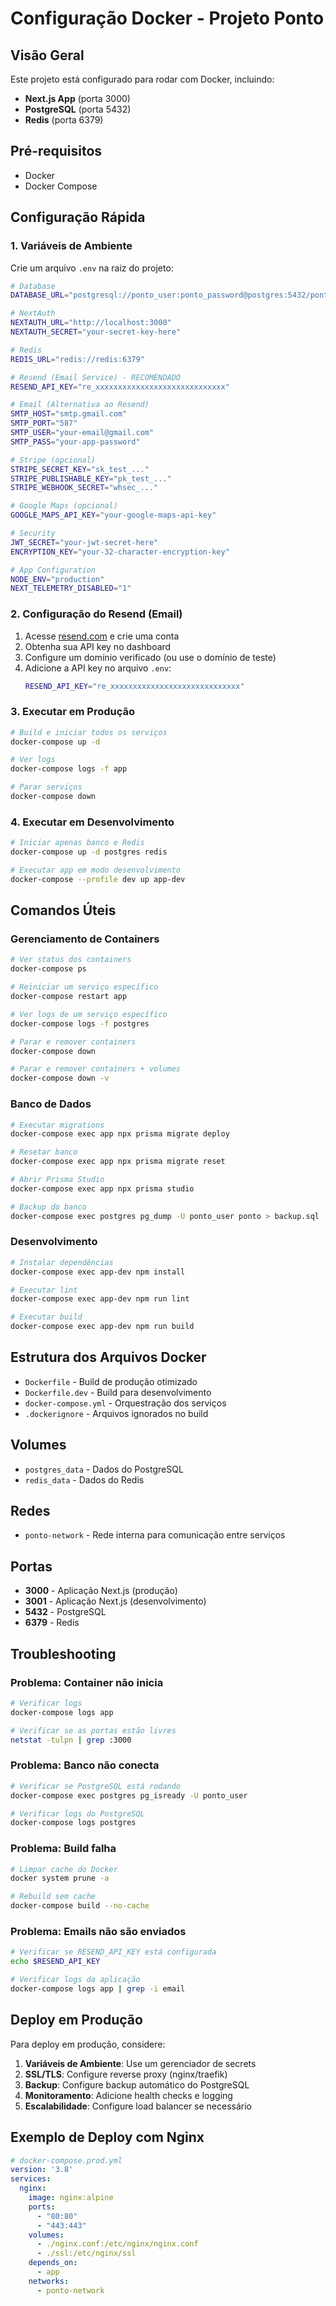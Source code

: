 # Configuração Docker - Projeto Ponto

## Visão Geral

Este projeto está configurado para rodar com Docker, incluindo:
- **Next.js App** (porta 3000)
- **PostgreSQL** (porta 5432)
- **Redis** (porta 6379)

## Pré-requisitos

- Docker
- Docker Compose

## Configuração Rápida

### 1. Variáveis de Ambiente

Crie um arquivo `.env` na raiz do projeto:

```bash
# Database
DATABASE_URL="postgresql://ponto_user:ponto_password@postgres:5432/ponto"

# NextAuth
NEXTAUTH_URL="http://localhost:3000"
NEXTAUTH_SECRET="your-secret-key-here"

# Redis
REDIS_URL="redis://redis:6379"

# Resend (Email Service) - RECOMENDADO
RESEND_API_KEY="re_xxxxxxxxxxxxxxxxxxxxxxxxxxxxx"

# Email (Alternativa ao Resend)
SMTP_HOST="smtp.gmail.com"
SMTP_PORT="587"
SMTP_USER="your-email@gmail.com"
SMTP_PASS="your-app-password"

# Stripe (opcional)
STRIPE_SECRET_KEY="sk_test_..."
STRIPE_PUBLISHABLE_KEY="pk_test_..."
STRIPE_WEBHOOK_SECRET="whsec_..."

# Google Maps (opcional)
GOOGLE_MAPS_API_KEY="your-google-maps-api-key"

# Security
JWT_SECRET="your-jwt-secret-here"
ENCRYPTION_KEY="your-32-character-encryption-key"

# App Configuration
NODE_ENV="production"
NEXT_TELEMETRY_DISABLED="1"
```

### 2. Configuração do Resend (Email)

1. Acesse [resend.com](https://resend.com) e crie uma conta
2. Obtenha sua API key no dashboard
3. Configure um domínio verificado (ou use o domínio de teste)
4. Adicione a API key no arquivo `.env`:
   ```bash
   RESEND_API_KEY="re_xxxxxxxxxxxxxxxxxxxxxxxxxxxxx"
   ```

### 3. Executar em Produção

```bash
# Build e iniciar todos os serviços
docker-compose up -d

# Ver logs
docker-compose logs -f app

# Parar serviços
docker-compose down
```

### 4. Executar em Desenvolvimento

```bash
# Iniciar apenas banco e Redis
docker-compose up -d postgres redis

# Executar app em modo desenvolvimento
docker-compose --profile dev up app-dev
```

## Comandos Úteis

### Gerenciamento de Containers

```bash
# Ver status dos containers
docker-compose ps

# Reiniciar um serviço específico
docker-compose restart app

# Ver logs de um serviço específico
docker-compose logs -f postgres

# Parar e remover containers
docker-compose down

# Parar e remover containers + volumes
docker-compose down -v
```

### Banco de Dados

```bash
# Executar migrations
docker-compose exec app npx prisma migrate deploy

# Resetar banco
docker-compose exec app npx prisma migrate reset

# Abrir Prisma Studio
docker-compose exec app npx prisma studio

# Backup do banco
docker-compose exec postgres pg_dump -U ponto_user ponto > backup.sql
```

### Desenvolvimento

```bash
# Instalar dependências
docker-compose exec app-dev npm install

# Executar lint
docker-compose exec app-dev npm run lint

# Executar build
docker-compose exec app-dev npm run build
```

## Estrutura dos Arquivos Docker

- `Dockerfile` - Build de produção otimizado
- `Dockerfile.dev` - Build para desenvolvimento
- `docker-compose.yml` - Orquestração dos serviços
- `.dockerignore` - Arquivos ignorados no build

## Volumes

- `postgres_data` - Dados do PostgreSQL
- `redis_data` - Dados do Redis

## Redes

- `ponto-network` - Rede interna para comunicação entre serviços

## Portas

- **3000** - Aplicação Next.js (produção)
- **3001** - Aplicação Next.js (desenvolvimento)
- **5432** - PostgreSQL
- **6379** - Redis

## Troubleshooting

### Problema: Container não inicia
```bash
# Verificar logs
docker-compose logs app

# Verificar se as portas estão livres
netstat -tulpn | grep :3000
```

### Problema: Banco não conecta
```bash
# Verificar se PostgreSQL está rodando
docker-compose exec postgres pg_isready -U ponto_user

# Verificar logs do PostgreSQL
docker-compose logs postgres
```

### Problema: Build falha
```bash
# Limpar cache do Docker
docker system prune -a

# Rebuild sem cache
docker-compose build --no-cache
```

### Problema: Emails não são enviados
```bash
# Verificar se RESEND_API_KEY está configurada
echo $RESEND_API_KEY

# Verificar logs da aplicação
docker-compose logs app | grep -i email
```

## Deploy em Produção

Para deploy em produção, considere:

1. **Variáveis de Ambiente**: Use um gerenciador de secrets
2. **SSL/TLS**: Configure reverse proxy (nginx/traefik)
3. **Backup**: Configure backup automático do PostgreSQL
4. **Monitoramento**: Adicione health checks e logging
5. **Escalabilidade**: Configure load balancer se necessário

## Exemplo de Deploy com Nginx

```yaml
# docker-compose.prod.yml
version: '3.8'
services:
  nginx:
    image: nginx:alpine
    ports:
      - "80:80"
      - "443:443"
    volumes:
      - ./nginx.conf:/etc/nginx/nginx.conf
      - ./ssl:/etc/nginx/ssl
    depends_on:
      - app
    networks:
      - ponto-network
``` 
